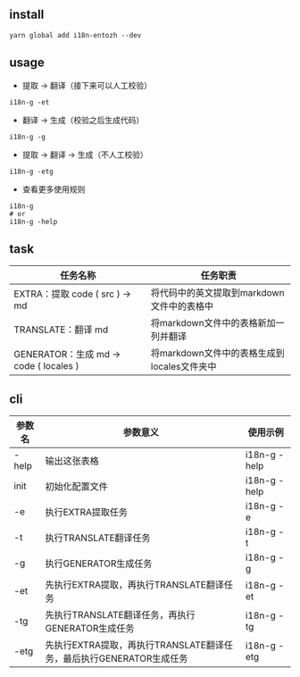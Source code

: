 ## install 

```shell
yarn global add i18n-entozh --dev
```
## usage

- 提取 -> 翻译（接下来可以人工校验）

```shell
i18n-g -et
```

- 翻译 -> 生成（校验之后生成代码）

```
i18n-g -g
```

- 提取 -> 翻译 -> 生成（不人工校验）

```shell
i18n-g -etg
```

- 查看更多使用规则

```shell
i18n-g
# or
i18n-g -help
```

## task

| 任务名称                               | 任务职责                                    |
| -------------------------------------- | ------------------------------------------- |
| EXTRA：提取 code ( src ) -> md         | 将代码中的英文提取到markdown文件中的表格中  |
| TRANSLATE：翻译 md                     | 将markdown文件中的表格新加一列并翻译        |
| GENERATOR：生成 md -> code ( locales ) | 将markdown文件中的表格生成到locales文件夹中 |



## cli

| 参数名 | 参数意义                                                     | 使用示例     |
| ------ | ------------------------------------------------------------ | ------------ |
| -help  | 输出这张表格                                                 | i18n-g -help |
| init   | 初始化配置文件                                               | i18n-g -help |
| -e     | 执行EXTRA提取任务                                            | i18n-g -e    |
| -t     | 执行TRANSLATE翻译任务                                        | i18n-g -t    |
| -g     | 执行GENERATOR生成任务                                        | i18n-g -g    |
| -et    | 先执行EXTRA提取，再执行TRANSLATE翻译任务                     | i18n-g -et   |
| -tg    | 先执行TRANSLATE翻译任务，再执行GENERATOR生成任务             | i18n-g -tg   |
| -etg   | 先执行EXTRA提取，再执行TRANSLATE翻译任务，最后执行GENERATOR生成任务 | i18n-g -etg  |

